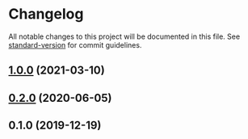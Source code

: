 # Changelog

All notable changes to this project will be documented in this file. See [standard-version](https://github.com/conventional-changelog/standard-version) for commit guidelines.

## [1.0.0](https://github.com/nuxt-community/imagemin-module/compare/v0.2.0...v1.0.0) (2021-03-10)

## [0.2.0](https://github.com/nuxt-community/imagemin-module/compare/v0.1.0...v0.2.0) (2020-06-05)

## 0.1.0 (2019-12-19)
